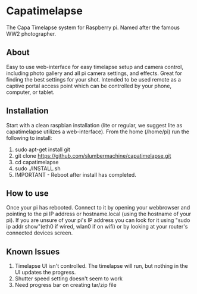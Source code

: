 # Capatimelapse
The Capa Timelapse system for Raspberry pi.  Named after the famous WW2 photographer. 

## About
Easy to use web-interface for easy timelapse setup and camera control, including photo gallery and all pi camera settings, and effects.  Great for finding the best settings for your shot.  Intended to be used remote as a captive portal access point which can be controlled by your phone, computer, or tablet.

## Installation
Start with a clean raspbian installation (lite or regular, we suggest lite as capatimelapse utilizes a web-interface).  From the home (/home/pi) run the following to install:
1. sudo apt-get install git
2. git clone https://github.com/slumbermachine/capatimelapse.git
3. cd capatimelapse
4. sudo ./INSTALL.sh
5. IMPORTANT - Reboot after install has completed.

## How to use
Once your pi has rebooted.  Connect to it by opening your webbrowser and pointing to the pi IP address or hostname.local (using the hostname of your pi). If you are unsure of your pi's IP address you can look for it using "sudo ip addr show"(eth0 if wired, wlan0 if on wifi) or by looking at your router's connected devices screen.

## Known Issues
1. Timelapse UI isn't controlled.  The timelapse will run, but nothing in the UI updates the progress.
2. Shutter speed setting doesn't seem to work
3. Need progress bar on creating tar/zip file
